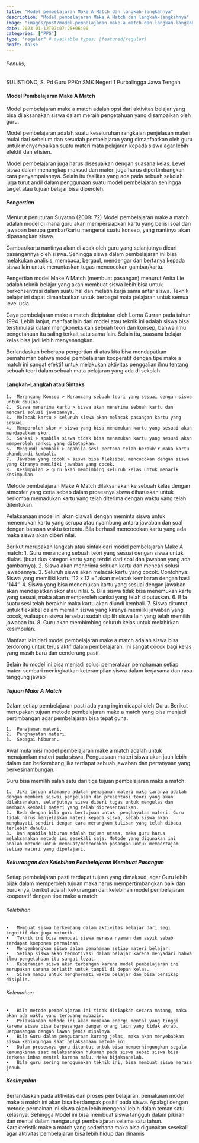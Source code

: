 ```yaml
---
title: "Model pembelajaran Make A Match dan langkah-langkahnya"
description: "Model pembelajaran Make A Match dan langkah-langkahnya"
image: "images/post/model-pembelajaran-make-a match-dan-langkah-langkahnya.png"
date: 2023-01-12T07:07:25+06:00
categories: ["PPG"]
type: "reguler" # available types: [featured/regular]
draft: false
---
```

###### Penulis, 

SULISTIONO, S. Pd
Guru PPKn SMK Negeri 1 Purbalingga Jawa Tengah


#### Model Pembelajaran Make A Match

Model pembelajaran make a match adalah opsi dari aktivitas belajar yang bisa  dilaksanakan siswa dalam meraih pengetahuan yang disampaikan oleh guru.

Model pembelajaran adalah suatu keseluruhan rangkaian penjelasan materi mulai dari sebelum dan sesudah pembelajaran yang dimanfaatkan oleh guru untuk menyampaikan suatu materi mata pelajaran kepada siswa agar lebih efektif dan efisien.

Model pembelajaran juga harus disesuaikan dengan suasana kelas. Level siswa dalam menangkap maksud dan materi juga harus dipertimbangkan cara penyampaiannya. Selain itu fasilitas yang ada pada sebuah sekolah juga turut andil dalam penggunaan suatu model pembelajaran sehingga target atau tujuan belajar bisa diperoleh.

##### Pengertian

Menurut penuturan Suyatno (2009: 72) Model pembelajaran make a match adalah model di mana guru akan mempersiapkan kartu yang berisi soal dan jawaban berupa gambar/kartu mengenai suatu konsep, yang nantinya akan dipasangkan siswa.

Gambar/kartu nantinya akan di acak oleh guru yang selanjutnya dicari pasangannya oleh siswa. Sehingga siswa dalam pembelajaran ini bisa melakukan analisis, membaca, bergaul, mendengar dan bertanya kepada siswa lain untuk menuntaskan tugas mencocokan gambar/kartu.

Pengertian model Make A Match (membuat pasangan) menurut Anita Lie adalah teknik belajar yang akan membuat siswa lebih bisa untuk berkonsentrasi dalam suatu hal dan melatih kerja sama antar siswa. Teknik belajar ini dapat dimanfaatkan untuk berbagai mata pelajaran untuk semua level usia.

Gaya pembelajaran make a match diciptakan oleh Lorna Curran pada tahun 1994. Lebih lanjut, manfaat lain dari model atau teknik ini adalah siswa bisa terstimulasi dalam mengkoneksikan sebuah teori dan konsep, bahwa ilmu pengetahuan itu saling terkait satu sama lain. Selain itu, suasana belajar kelas bisa jadi lebih menyenangkan.

Berlandaskan beberapa pengertian di atas kita bisa mendapatkan pemahaman bahwa model pembelajaran kooperatif dengan tipe make a match ini sangat efektif untuk melakukan aktivitas penggalian ilmu tentang sebuah teori dalam sebuah mata pelajaran yang ada di sekolah.

#### Langkah-Langkah atau Sintaks
    1.	Merancang Konsep > Merancang sebuah teori yang sesuai dengan siswa untuk diulas.
    2.	Siswa menerima kartu > siswa akan menerima sebuah kartu dan mencari solusi jawabannya.
    3.	Melacak kartu > seluruh siswa akan melacak pasangan kartu yang sesuai.
    4.	Memperoleh skor > siswa yang bisa menemukan kartu yang sesuai akan mendapatkan skor.
    5.	Sanksi > apabila siswa tidak bisa menemukan kartu yang sesuai akan memperoleh sanksi yang ditetapkan.
    6.	Mengundi kembali > apabila sesi pertama telah berakhir maka kartu akandiundi kembali.
    7.	Jawaban yang cocok > siswa bisa fleksibel mencocokan dengan siswa yang kiranya memiliki jawaban yang cocok.
    8.	Kesimpulan > guru akan membimbing seluruh kelas untuk menarik kesimpulan.

Metode pembelajaran Make A Match dilaksanakan ke sebuah kelas dengan atmosfer yang ceria sebab dalam prosesnya siswa diharuskan untuk berlomba memadukan kartu yang telah diterima dengan waktu yang telah ditentukan.

Pelaksanaan model ini akan diawali dengan meminta siswa untuk menemukan kartu yang serupa atau nyambung antara jawaban dan soal dengan batasan waktu tertentu. Bila berhasil mencocokan kartu yang ada maka siswa akan diberi nilai.

Berikut merupakan langkah atau sintak dari model pembelajaran Make A match:
    1.	Guru merancang sebuah teori yang sesuai dengan siswa untuk diulas. (buat dua kategori kartu yang terdiri dari soal dan jawaban yang ada gambarnya).
    2.	Siswa akan menerima sebuah kartu dan mencari solusi jawabannya.
    3.	Seluruh siswa akan melacak kartu yang cocok. Contohnya:  Siswa yang memiliki kartu “12 x 12 =” akan melacak kembaran dengan hasil “144”.
    4.	Siswa yang bisa menemukan kartu yang sesuai dengan jawaban akan mendapatkan skor atau nilai.
    5.	Bila siswa tidak bisa menemukan kartu yang sesuai, maka akan memperoleh sanksi yang telah diputuskan.
    6.	Bila suatu sesi telah berakhir maka kartu akan diundi kembali.
    7.	Siswa dituntut untuk fleksibel dalam memilih siswa yang kiranya memiliki jawaban yang cocok, walaupun siswa tersebut sudah dipilih siswa lain yang telah memilih jawaban itu.
    8.	Guru akan membimbing seluruh kelas untuk melahirkan kesimpulan.

Manfaat lain dari model pembelajaran make a match adalah siswa bisa terdorong untuk terus aktif dalam pembelajaran. Ini sangat cocok bagi kelas yang masih baru dan cenderung pasif.

Selain itu model ini bisa menjadi solusi pemerataan pemahaman setiap materi sembari meningkatkan keterampilan siswa dalam kerjasama dan rasa tanggung jawab

##### Tujuan Make A Match

Dalam setiap pembelajaran pasti ada yang ingin dicapai oleh Guru. Berikut merupakan tujuan metode pembelajaran make a match yang bisa menjadi pertimbangan agar pembelajaran bisa tepat guna.

    1.	Penajaman materi.
    2.	Penghayatan materi.
    3.	Sebagai hiburan.

Awal mula misi model pembelajaran make a match adalah untuk menajamkan materi pada siswa. Penguasaan materi siswa akan jauh lebih dalam dan berkembang jika terdapat sebuah jawaban dan pertanyaan yang berkesinambungan.

Guru bisa memilih salah satu dari tiga tujuan pembelajaran make a match:

    1.	Jika tujuan utamanya adalah penajaman materi maka caranya adalah dengan memberi siswai penjelasan dan presentasi teori yang akan dilaksanakan, selanjutnya siswa diberi tugas untuk mengulas dan membaca kembali materi yang telah dipresentasikan.
    2.	Beda dengan bila guru bertujuan untuk  penghayatan materi. Guru tidak harus menjelaskan materi kepada siswa, sebab siswa akan menghayati sendiri dengan cara merangkum tulisan yang telah dibaca terlebih dahulu.
    3.	Dan apabila hiburan adalah tujuan utama, maka guru harus melaksanakan metode ini sesekali saja. Metode yang digunakan ini adalah metode untuk membuat/mencocokan pasangan untuk mempertajam setiap materi yang dipelajari.

##### Kekurangan dan Kelebihan Pembelajaran Membuat Pasangan

Setiap pembelajaran pasti terdapat tujuan yang dimaksud, agar Guru lebih bijak dalam memperoleh tujuan maka harus mempertimbangkan baik dan buruknya, berikut adalah kekurangan dan kelebihan model pembelajaran kooperatif dengan tipe make a match:

###### Kelebihan
    •	Membuat siswa berkembang dalam aktivitas belajar dari segi kognitif dan juga motorik.
    •	Teknik ini bisa membuat siswa merasa nyaman dan asyik sebab terdapat komponen permainan.
    •	Mengembangkan siswa dalam pemahaman setiap materi belajar.
    •	Setiap siswa akan termotivasi dalam belajar karena menyadari bahwa ilmu pengetahuan itu sangat lezat.
    •	Keberanian siswa akan terbangun karena model pembelajaran ini merupakan sarana berlatih untuk tampil di depan kelas.
    •	Siswa mampu untuk menghormati waktu belajar dan bisa bersikap disiplin.

###### Kelemahan
    •	Bila metode pembelajaran ini tidak disiapkan secara matang, maka akan ada waktu yang terbuang mubazir.
    •	Pelaksanaan metode ini akan memakan energi mental yang tinggi karena siswa bisa berpasangan dengan orang lain yang tidak akrab. Berpasangan dengan lawan jenis misalnya.
    •	Bila Guru dalam pengutaraan kurang jelas, maka akan menyebabkan siswa kebingungan saat pelaksanaan metode ini.
    •	Dalam prosesnya guru dituntut untuk bisa memperhingungkan segala kemungkinan saat melaksanakan hukuman pada siswa sebab siswa bisa terkena imbas mental karena malu. Maka bijaksanalah.
    •	Bila guru sering menggunakan teknik ini, bisa membuat siswa merasa jenuh.

##### Kesimpulan

Berlandaskan pada aktivitas dan proses pembelajaran, pemakaian model make a match ini akan bisa berdampak positif pada siswa. Apalagi dengan metode permainan ini siswa akan lebih mengenal lebih dalam teman satu kelasnya. Sehingga Model ini bisa membuat siswa tangguh dalam pikiran dan mental dalam mengarungi pembelajaran selama satu tahun. Karakteristik make a match yang sederhana maka bisa digunakan sesekali agar aktivitas pembelajaran bisa lebih hidup dan dinamis

